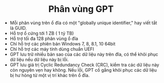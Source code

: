 <h1 align="center">Phân vùng GPT</h1>

- Mỗi phân vùng trên ổ đĩa có một "globally unique identifier," hay viết tắt là GUID.
- Hỗ trợ ổ cứng tới 1 ZB ( 1 tỷ TB)
- Hỗ trợ tối đa 128 phân vùng ổ đĩa
- Chỉ hỗ trợ các phiên bản Windows 7, 8, 8.1, 10 64bit
- Chỉ hỗ trợ các máy tính dùng chuẩn UEFI
- GPT lưu trữ nhiều bản sao của các dữ liệu này trên đĩa, có thể khôi phục dữ liệu nếu dữ liệu này bị lỗi.
- GPT lưu giá trị Cyclic Redundancy Check (CRC), kiểm tra các dữ liệu này còn nguyên vẹn hay không. Nếu lỗi, GPT cố gắng khôi phục các dữ liệu bị hư hỏng từ một vị trí khác trên ổ đĩa.